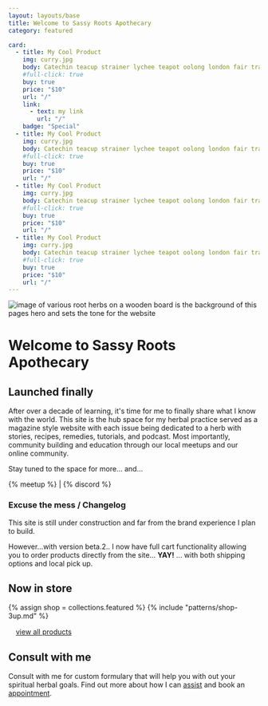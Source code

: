 ```yaml
---
layout: layouts/base
title: Welcome to Sassy Roots Apothecary
category: featured

card:
  - title: My Cool Product
    img: curry.jpg
    body: Catechin teacup strainer lychee teapot oolong london fair trade.
    #full-click: true
    buy: true
    price: "$10"
    url: "/"
    link:
      - text: my link
        url: "/"
    badge: "Special"
  - title: My Cool Product
    img: curry.jpg
    body: Catechin teacup strainer lychee teapot oolong london fair trade.
    #full-click: true
    buy: true
    price: "$10"
    url: "/"
  - title: My Cool Product
    img: curry.jpg
    body: Catechin teacup strainer lychee teapot oolong london fair trade.
    #full-click: true
    buy: true
    price: "$10"
    url: "/"
  - title: My Cool Product
    img: curry.jpg
    body: Catechin teacup strainer lychee teapot oolong london fair trade.
    #full-click: true
    buy: true
    price: "$10"
    url: "/"
---
```

<div class="home-hero">

![image of various root herbs on a wooden board is the background of this pages hero and sets the tone for the website](/assets/img/sassy-background.png)
# Welcome to Sassy Roots Apothecary
</div>


<div class="container md:grid md:grid-cols-2 md:gap-4">
  <div>

  ## Launched finally
  After over a decade of learning, it's time for me to finally share what I know with the world. This site is the hub space for my herbal practice served as a magazine style website with each issue being dedicated to a herb with stories, recipes, remedies, tutorials, and podcast. Most importantly, community building and education through our local meetups and our online community. 

  Stay tuned to the space for more... and...

  {% meetup %} | {% discord %}
  </div>
  <div class="md:border-l-2 md:p-10">

  ### Excuse the mess / Changelog
  This site is still under construction and far from the brand experience I plan to build.

  However...with version beta.2.. I now have full cart functionality allowing you to order products directly from the site... **YAY!** ... with both shipping options and local pick up. 
  </div>
</div>

<div class="home-shop">

## Now in store
{% assign shop = collections.featured %}
{% include "patterns/shop-3up.md" %}

<div style="margin: 15px;"><a  href="/shop">view all products <i class="fa-duotone fa-arrow-right"></i></a></div>
</div>

<div class="my-6 container">

## Consult with me
Consult with me for custom formulary that will help you with out your spiritual herbal goals. Find out more about how I can [assist](https://sassyroots.com/consultations/) and book an [appointment](https://sassyroots.com/consultations/).
</div>

